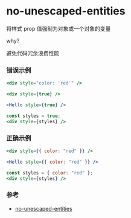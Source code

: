 # no-unescaped-entities

将样式 prop 值强制为对象或一个对象的变量

why?

避免代码冗余浪费性能

### 错误示例

```jsx
<div style="color: 'red'" />

<div style={true} />

<Hello style={true} />

const styles = true;
<div style={styles} />
```

### 正确示例

```jsx
<div style={{ color: "red" }} />

<Hello style={{ color: "red" }} />

const styles = { color: "red" };
<div style={styles} />
```

### 参考

- [no-unescaped-entities](https://github.com/jsx-eslint/eslint-plugin-react/blob/c42b624d0fb9ad647583a775ab9751091eec066f/docs/rules/no-unescaped-entities)

